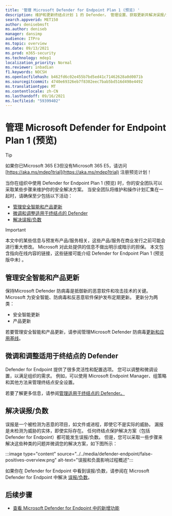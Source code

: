 ```yaml
---
title: '管理 Microsoft Defender for Endpoint Plan 1 (预览) '
description: 维护和更新终结点计划 1 的 Defender。 管理设置、获取更新并解决误报/负面影响。
search.appverid: MET150
author: denisebmsft
ms.author: deniseb
manager: dansimp
audience: ITPro
ms.topic: overview
ms.date: 09/13/2021
ms.prod: m365-security
ms.technology: mdep1
localization_priority: Normal
ms.reviewer: inbadian
f1.keywords: NOCSH
ms.openlocfilehash: b462fd6c02e455b7bd5ed41c71462628a0d0071b
ms.sourcegitcommit: 4740e69326eb7f8302eec7bab5bd516d498e4492
ms.translationtype: MT
ms.contentlocale: zh-CN
ms.lasthandoff: 09/16/2021
ms.locfileid: "59399402"
---
```

# <a name="manage-microsoft-defender-for-endpoint-plan-1-preview"></a>管理 Microsoft Defender for Endpoint Plan 1 (预览) 

> [!TIP]
> 如果你已Microsoft 365 E3但没有Microsoft 365 E5，请访问 [https://aka.ms/mdep1trial](https://aka.ms/mdep1trial) 注册预览计划！

当你在组织中使用 Defender for Endpoint Plan 1 (预览) 时，你的安全团队可以采取某些步骤来维护你的安全解决方案。 当安全团队将维护和操作计划汇集在一起时，请确保至少包括以下活动：

- [管理安全智能和产品更新](#manage-security-intelligence-and-product-updates)
- [微调和调整适用于终结点的 Defender](#fine-tune-and-adjust-defender-for-endpoint)
- [解决误报/负数](#address-false-positivesnegatives)

> [!IMPORTANT]
> 本文中的某些信息与预发布产品/服务相关，这些产品/服务在商业发行之前可能会进行重大修改。 Microsoft 对此处提供的信息不做出明示或暗示的担保。 本文包含指向在线内容的链接，这些链接可能介绍 Defender for Endpoint Plan 1 (预览版中未) 。

## <a name="manage-security-intelligence-and-product-updates"></a>管理安全智能和产品更新

保持Microsoft Defender 防病毒是抵御新的恶意软件和攻击技术的关键。 Microsoft 为安全智能、防病毒和反恶意软件保护发布定期更新。 更新分为两类： 

- 安全智能更新
- 产品更新 

若要管理安全智能和产品更新，请参阅管理Microsoft Defender 防病毒[更新和应用基线](manage-updates-baselines-microsoft-defender-antivirus.md)。

## <a name="fine-tune-and-adjust-defender-for-endpoint"></a>微调和调整适用于终结点的 Defender

Defender for Endpoint 提供了很多灵活性和配置选项。 您可以调整和微调设置，以满足组织的需求。 例如，可以使用 Microsoft Endpoint Manager、组策略和其他方法来管理终结点安全设置。 

若要了解更多信息，请参阅[管理适用于终结点的 Defender。](manage-atp-post-migration.md)

## <a name="address-false-positivesnegatives"></a>解决误报/负数

误报是一个被检测为恶意的项目，如文件或进程，即使它不是实际的威胁。 漏报是未检测为威胁的实体，即使实际存在。 任何终结点保护解决方案（包括 Defender for Endpoint）都可能发生误报/负数。 但是，您可以采取一些步骤来解决这些种类的问题并微调您的解决方案，如下图所示：

:::image type="content" source="../../media/defender-endpoint/false-positives-overview.png" alt-text="误报和负面影响过程概述":::

如果你在 Defender for Endpoint 中看到误报/负数，请参阅在 Microsoft Defender for Endpoint 中解决 [误报/负数](defender-endpoint-false-positives-negatives.md)。

## <a name="next-steps"></a>后续步骤

- [查看 Microsoft Defender for Endpoint 中的新增功能](whats-new-in-microsoft-defender-atp.md)